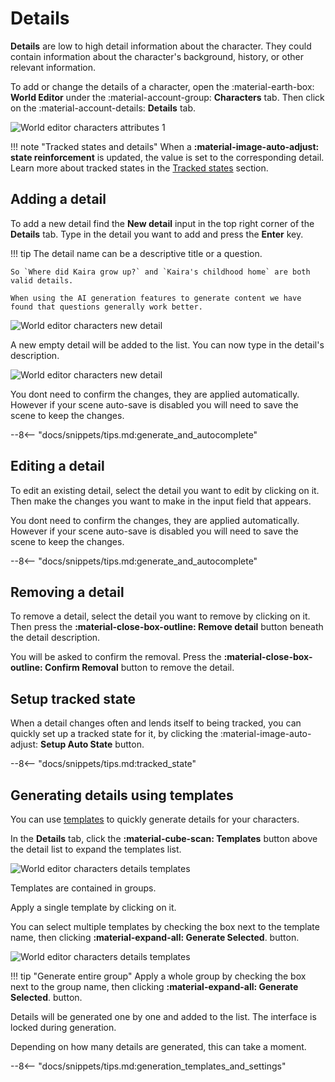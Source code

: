 # Details

**Details** are low to high detail information about the character. They could contain information about the character's background, history, or other relevant information.

To add or change the details of a character, open the :material-earth-box: **World Editor** under the :material-account-group: **Characters** tab. Then click on the :material-account-details: **Details** tab.

![World editor characters attributes 1](/talemate/img/0.26.0/world-editor-characters-details.png)

!!! note "Tracked states and details"
    When a **:material-image-auto-adjust: state reinforcement** is updated, the value is set to the corresponding detail. Learn more about tracked states in the [Tracked states](/talemate/user-guide/world-editor/characters/states) section. 

## Adding a detail

To add a new detail find the **New detail** input in the top right corner of the **Details** tab. Type in 
the detail you want to add and press the **Enter** key.

!!! tip
    The detail name can be a descriptive title or a question. 
    
    So `Where did Kaira grow up?` and `Kaira's childhood home` are both valid details.

    When using the AI generation features to generate content we have found that questions generally work better.

![World editor characters new detail](/talemate/img/0.26.0/world-editor-characters-details-new-detail-1.png)

A new empty detail will be added to the list. You can now type in the detail's description.

![World editor characters new detail](/talemate/img/0.26.0/world-editor-characters-details-new-detail-2.png)

You dont need to confirm the changes, they are applied automatically. However if your scene auto-save is disabled you will need to save the scene to keep the changes.

--8<-- "docs/snippets/tips.md:generate_and_autocomplete"

## Editing a detail

To edit an existing detail, select the detail you want to edit by clicking on it. Then make the changes you want to make in the input field that appears.

You dont need to confirm the changes, they are applied automatically. However if your scene auto-save is disabled you will need to save the scene to keep the changes.

--8<-- "docs/snippets/tips.md:generate_and_autocomplete"

## Removing a detail

To remove a detail, select the detail you want to remove by clicking on it. Then press the **:material-close-box-outline: Remove detail** button beneath the detail description.

You will be asked to confirm the removal. Press the **:material-close-box-outline: Confirm Removal** button to remove the detail.

## Setup tracked state

When a detail changes often and lends itself to being tracked, you can quickly set up a tracked state for it, by clicking the :material-image-auto-adjust: **Setup Auto State** button.

--8<-- "docs/snippets/tips.md:tracked_state"

## Generating details using templates

You can use [templates](/talemate/user-guide/world-editor/templates/detail) to quickly generate details for your characters. 

In the **Details** tab, click the **:material-cube-scan: Templates** button above the detail list to expand the templates list. 

![World editor characters details templates](/talemate/img/0.26.0/world-editor-characters-detail-from-template-2.png)

Templates are contained in groups.

Apply a single template by clicking on it. 

You can select multiple templates by checking the box next to the template name, then clicking **:material-expand-all: Generate Selected**. button.

![World editor characters details templates](/talemate/img/0.26.0/world-editor-characters-detail-from-template-3.png)

!!! tip "Generate entire group"
    Apply a whole group by checking the box next to the group name, then clicking **:material-expand-all: Generate Selected**. button.


Details will be generated one by one and added to the list. The interface is locked during generation.

Depending on how many details are generated, this can take a moment.

--8<-- "docs/snippets/tips.md:generation_templates_and_settings"
